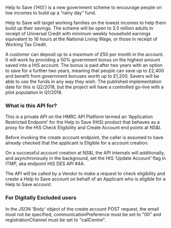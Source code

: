 Help to Save (‘HtS’) is a new government scheme to encourage people on low incomes to build up a “rainy day” fund.

Help to Save will target working families on the lowest incomes to help them build up their savings. The scheme will be
open to 3.5 million adults in receipt of Universal Credit with minimum weekly household earnings equivalent to 16 hours
at the National Living Wage, or those in receipt of Working Tax Credit.

A customer can deposit up to a maximum of £50 per month in the account. It will work by providing a 50% government bonus
on the highest amount saved into a HtS account. The bonus is paid after two years with an option to save for a further
two years, meaning that people can save up to £2,400 and benefit from government bonuses worth up to £1,200. Savers will
be able to use the funds in any way they wish. The published implementation date for this is Q2/2018, but the project
will have a controlled go-live with a pilot population in Q1/2018.

### What is this API for?

This is a private API on the HMRC API Platform termed an 'Application Restricted Endpoint' for the Help to Save (HtS)
product that behaves as a proxy for the HtS Check Eligibility and Create Account end points at NS&I.

Before invoking the create account endpoint, the caller is assumed to have already checked that the
applicant is Eligible for a account creation.

On a successful account creation at NS&I, the API internals will additionally, and asynchronously in the background, set
the HtS ‘Update Account’ flag in ITMP, aka endpoint HtS DES API #4A.

The API will be called by a Vendor to make a request to check eligibility and create a Help to Save account on behalf of
an Applicant who is eligible for a Help to Save account.

### For Digitally Excluded users

In the JSON 'Body' object of the create account POST request, the email must not be specified, communicationPreference
must be set to "00" and registrationChannel must be set to "callCentre".